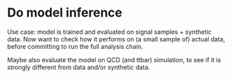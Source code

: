 # Do model inference

Use case: model is trained and evaluated on signal samples + synthetic data.
Now want to check how it performs on (a small sample of) actual data,
before committing to run the full analysis chain.

Maybe also evaluate the model on QCD (and ttbar) simulation,
to see if it is strongly different from data and/or synthetic data.

